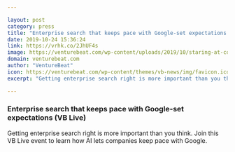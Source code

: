 ```yaml
---

layout: post
category: press
title: "Enterprise search that keeps pace with Google-set expectations (VB Live)"
date: 2019-10-24 15:36:24
link: https://vrhk.co/2JhUF4s
image: https://venturebeat.com/wp-content/uploads/2019/10/staring-at-computer-screen.GettyImages-1084577230.jpg?w=1200&strip=all
domain: venturebeat.com
author: "VentureBeat"
icon: https://venturebeat.com/wp-content/themes/vb-news/img/favicon.ico
excerpt: "Getting enterprise search right is more important than you think. Join this VB Live event to learn how AI lets companies keep pace with Google."

---
```


### Enterprise search that keeps pace with Google-set expectations (VB Live)

Getting enterprise search right is more important than you think. Join this VB Live event to learn how AI lets companies keep pace with Google.